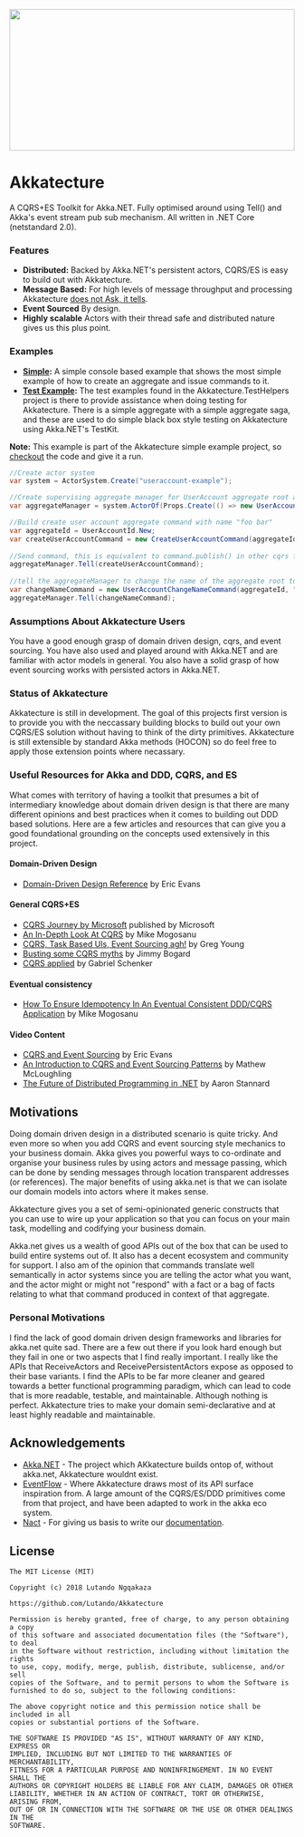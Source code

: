 
<a href="https://akkatecture.github.io/"><img src="https://raw.githubusercontent.com/Lutando/Akkatecture/master/logo.svg?sanitize=true" width="100%" height="250"></a>

# Akkatecture
A CQRS+ES Toolkit for Akka.NET. Fully optimised around using Tell() and Akka's event stream pub sub mechanism. All written in .NET Core (netstandard 2.0).

### Features

* **Distributed:** Backed by Akka.NET's persistent actors, CQRS/ES is easy to build out with Akkatecture.
* **Message Based:** For high levels of message throughput and processing Akkatecture [does not Ask, it tells](http://bartoszsypytkowski.com/dont-ask-tell-2/).
* **Event Sourced** By design.
* **Highly scalable** Actors with their thread safe and distributed nature gives us this plus point.

### Examples

* **[Simple](https://github.com/Lutando/Akkatecture/tree/master/examples):** A simple console based example that shows the most simple example of how to create an aggregate and issue commands to it.
* **[Test Example](https://github.com/Lutando/Akkatecture/tree/master/test/Akkatecture.TestHelpers/Aggregates):** The test examples found in the Akkatecture.TestHelpers project is there to provide assistance when doing testing for Akkatecture. There is a simple aggregate with a simple aggregate saga, and these are used to do simple black box style testing on Akkatecture using Akka.NET's TestKit.

**Note:** This example is part of the Akkatecture simple example project, so [checkout](https://github.com/Lutando/Akkatecture/blob/master/examples/Akkatecture.Examples.UserAccount.Application/Program.cs#L13) the
code and give it a run.
```csharp
//Create actor system
var system = ActorSystem.Create("useraccount-example");

//Create supervising aggregate manager for UserAccount aggregate root actors
var aggregateManager = system.ActorOf(Props.Create(() => new UserAccountAggregateManager()));

//Build create user account aggregate command with name "foo bar"
var aggregateId = UserAccountId.New;
var createUserAccountCommand = new CreateUserAccountCommand(aggregateId, "foo bar");
            
//Send command, this is equivalent to command.publish() in other cqrs frameworks
aggregateManager.Tell(createUserAccountCommand);
            
//tell the aggregateManager to change the name of the aggregate root to "foo bar baz"
var changeNameCommand = new UserAccountChangeNameCommand(aggregateId, "foo bar baz");
aggregateManager.Tell(changeNameCommand);
```

### Assumptions About Akkatecture Users
You have a good enough grasp of domain driven design, cqrs, and event sourcing.
You have also used and played around with Akka.NET and are familiar with actor models in general. You also have a solid grasp of how event sourcing works with persisted actors in Akka.NET.

### Status of Akkatecture
Akkatecture is still in development. The goal of this projects first version is to provide you with the neccassary building blocks to build out your own CQRS/ES solution without having to think of the dirty primitives. Akkatecture is still extensible by standard Akka methods (HOCON) so do feel free to apply those extension points where necassary.

### Useful Resources for Akka and DDD, CQRS, and ES

What comes with territory of having a toolkit that presumes a bit of intermediary knowledge about domain driven design is that there are many different opinions and best practices when it comes to building out DDD based solutions. Here are a few articles and resources that can give you a good foundational grounding on the concepts used extensively in this project.

#### Domain-Driven Design
 - [Domain-Driven Design Reference](https://domainlanguage.com/ddd/reference/) by Eric Evans
#### General CQRS+ES
 - [CQRS Journey by Microsoft](https://msdn.microsoft.com/en-us/library/jj554200.aspx)
   published by Microsoft
 - [An In-Depth Look At CQRS](http://blog.sapiensworks.com/post/2015/09/01/In-Depth-CQRS/)
   by Mike Mogosanu
 - [CQRS, Task Based UIs, Event Sourcing agh!](http://codebetter.com/gregyoung/2010/02/16/cqrs-task-based-uis-event-sourcing-agh/)
   by Greg Young
 - [Busting some CQRS myths](https://lostechies.com/jimmybogard/2012/08/22/busting-some-cqrs-myths/)
   by Jimmy Bogard
 - [CQRS applied](https://lostechies.com/gabrielschenker/2015/04/12/cqrs-applied/)
   by Gabriel Schenker
#### Eventual consistency
 - [How To Ensure Idempotency In An Eventual Consistent DDD/CQRS Application](http://blog.sapiensworks.com/post/2015/08/26/How-To-Ensure-Idempotency)
   by Mike Mogosanu
#### Video Content
- [CQRS and Event Sourcing](https://www.youtube.com/watch?v=JHGkaShoyNs) by Eric Evans
- [An Introduction to CQRS and Event Sourcing Patterns](https://www.youtube.com/watch?v=9a1PqwFrMP0&t=2042s) by Mathew McLoughling
- [The Future of Distributed Programming in .NET](https://youtu.be/ozelpjr9SXE) by Aaron Stannard


## Motivations
Doing domain driven design in a distributed scenario is quite tricky. And even more so when you add CQRS and event sourcing style mechanics to your business domain. Akka gives you powerful ways to co-ordinate and organise your business rules by using actors and message passing, which can be done by sending messages through location transparent addresses (or references). The major benefits of using akka.net is that we can isolate our domain models into actors where it makes sense.

Akkatecture gives you a set of semi-opinionated generic constructs that you can use to wire up your application so that you can focus on your main task, modelling and codifying your business domain.

Akka.net gives us a wealth of good APIs out of the box that can be used to build entire systems out of. It also has a decent ecosystem and community for support. I also am of the opinion that commands translate well semantically in actor systems since you are telling the actor what you want, and the actor might or might not "respond" with a fact or a bag of facts relating to what that command produced in context of that aggregate.

### Personal Motivations

I find the lack of good domain driven design frameworks and libraries for akka.net quite sad. There are a few out there if you look hard enough but they fail in one or two aspects that I find really important. I really like the APIs that ReceiveActors and ReceivePersistentActors expose as opposed to their base variants. I find the APIs to be far more cleaner and geared towards a better functional programming paradigm, which can lead to code that is more readable, testable, and maintainable. Although nothing is perfect. Akkatecture tries to make your domain semi-declarative and at least highly readable and maintainable. 

## Acknowledgements

- [Akka.NET](https://github.com/akkadotnet/akka.net) - The project which AKkatecture builds ontop of, without akka.net, Akkatecture wouldnt exist.
- [EventFlow](https://github.com/eventflow/EventFlow) - Where Akkatecture draws most of its API surface inspiration from. A large amount of the CQRS/ES/DDD primitives come from that project, and have been adapted to work in the akka eco system.
- [Nact](https://nact.io/) - For giving us basis to write our [documentation](https://akkatecture.github.io).

## License

```
The MIT License (MIT)

Copyright (c) 2018 Lutando Ngqakaza

https://github.com/Lutando/Akkatecture

Permission is hereby granted, free of charge, to any person obtaining a copy
of this software and associated documentation files (the "Software"), to deal
in the Software without restriction, including without limitation the rights
to use, copy, modify, merge, publish, distribute, sublicense, and/or sell
copies of the Software, and to permit persons to whom the Software is
furnished to do so, subject to the following conditions:

The above copyright notice and this permission notice shall be included in all
copies or substantial portions of the Software.

THE SOFTWARE IS PROVIDED "AS IS", WITHOUT WARRANTY OF ANY KIND, EXPRESS OR
IMPLIED, INCLUDING BUT NOT LIMITED TO THE WARRANTIES OF MERCHANTABILITY,
FITNESS FOR A PARTICULAR PURPOSE AND NONINFRINGEMENT. IN NO EVENT SHALL THE
AUTHORS OR COPYRIGHT HOLDERS BE LIABLE FOR ANY CLAIM, DAMAGES OR OTHER
LIABILITY, WHETHER IN AN ACTION OF CONTRACT, TORT OR OTHERWISE, ARISING FROM,
OUT OF OR IN CONNECTION WITH THE SOFTWARE OR THE USE OR OTHER DEALINGS IN THE
SOFTWARE.
```
